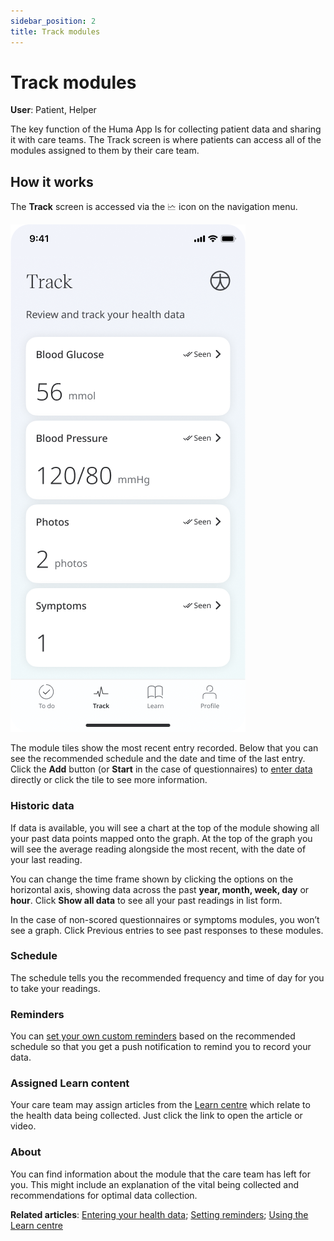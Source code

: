```yaml
---
sidebar_position: 2
title: Track modules
---
```

# Track modules
**User**: Patient, Helper

The key function of the Huma App Is for collecting patient data and sharing it with care teams. The Track screen is where patients can access all of the modules assigned to them by their care team.

## How it works​

The **Track** screen is accessed via the 🗠 icon on the navigation menu. 

![Track](../assets/Track.png)

The module tiles show the most recent entry recorded. Below that you can see the recommended schedule and the date and time of the last entry. Click the **Add** button (or **Start** in the case of questionnaires) to [enter data](./entering-your-health-data.md) directly or click the tile to see more information.

### Historic data
If data is available, you will see a chart at the top of the module showing all your past data points mapped onto the graph. At the top of the graph you will see the average reading alongside the most recent, with the date of your last reading. 

You can change the time frame shown by clicking the options on the horizontal axis, showing data across the past **year, month, week, day** or **hour**. Click **Show all data** to see all your past readings in list form.

In the case of non-scored questionnaires or symptoms modules, you won’t see a graph. Click Previous entries to see past responses to these modules. 

### Schedule

The schedule tells you the recommended frequency and time of day for you to take your readings.

### Reminders

You can [set your own custom reminders](./setting-reminders.md) based on the recommended schedule so that you get a push notification to remind you to record your data.

### Assigned Learn content

Your care team may assign articles from the [Learn centre](./learn.md) which relate to the health data being collected. Just click the link to open the article or video.

### About
You can find information about the module that the care team has left for you. This might include an explanation of the vital being collected and recommendations for optimal data collection.

**Related articles**: [Entering your health data](./entering-your-health-data.md); [Setting reminders](./setting-reminders.md); [Using the Learn centre](./learn.md)
